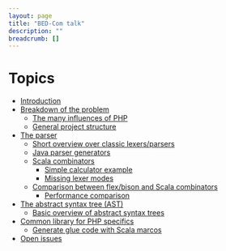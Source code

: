 ```yaml
---
layout: page
title: "BED-Com talk"
description: ""
breadcrumb: []
---
```


# Topics

* [Introduction](talk/introduction.html)
* [Breakdown of the problem](talk/breakdown.html)
  * [The many influences of PHP](talk/php_influences.html)
  * [General project structure](talk/project_structure.html)
* [The parser](talk/parser.html)
  * [Short overview over classic lexers/parsers](talk/classic_parsers.html)
  * [Java parser generators](talk/java_parser_generators.html)
  * [Scala combinators](talk/scala_combinators.html)
    * [Simple calculator example](talk/scala_calculator_example.html)
    * [Missing lexer modes](talk/missing_lexer_modes.html)
  * [Comparison between flex/bison and Scala combinators]()
    * [Performance comparison]()
* [The abstract syntax tree (AST)]()
  * [Basic overview of abstract syntax trees]()
* [Common library for PHP specifics]()
  * [Generate glue code with Scala marcos]()
* [Open issues]()